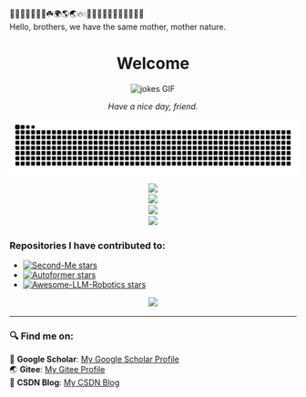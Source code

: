 🌱🌲🌳🌴🌵🌾🌿☘️🌍🌎🌏🔥💧🌊🐪🐫🦙🦒🐻‍❄️🐨🐼🦥🦦  
Hello, brothers, we have the same mother, mother nature.  

<div align="center">
 <h1 align="center">Welcome</h1>
 <img src="https://media.giphy.com/media/5GJGCRq5zaS5oOzQvK/giphy.gif" width="300" alt="jokes GIF">
 <p align="center"><i>Have a nice day, friend.</i></p>
 <picture>
  <source media="(prefers-color-scheme: dark)" srcset="https://raw.githubusercontent.com/Zero-coder/Zero-coder/output/github-contribution-grid-snake-dark.svg">
  <source media="(prefers-color-scheme: light)" srcset="https://raw.githubusercontent.com/Zero-coder/Zero-coder/output/github-contribution-grid-snake.svg">
  <img alt="github contribution grid snake animation" src="https://raw.githubusercontent.com/Zero-coder/Zero-coder/output/github-contribution-grid-snake.svg">
</picture>
</div>

<div align="center">  
 <img src="https://profile-counter.glitch.me/Zero-coder/count.svg" />  
</div>


<div align="center">
  <!-- Add the contributions graph -->
  <img src="https://github-readme-stats.vercel.app/api?username=Zero-coder&count_private=true&show_icons=true&hide_title=true&hide=prs,issues&theme=tokyonight" />
</div>
<div align="center">
  <!-- Add the top languages graph -->
  <img src="https://github-readme-stats.vercel.app/api/top-langs/?username=Zero-coder&langs_count=10&theme=tokyonight" />
</div>

<div align="center">  
  <img src="https://github-readme-stats.vercel.app/api?username=Zero-coder&show_icons=true&theme=tokyonight" />
</div>

<h3>Repositories I have contributed to:</h3>
<ul>
  <li><a href="https://github.com/mindverse/Second-Me"><img src="https://img.shields.io/github/stars/mindverse/Second-Me?style=social" alt="Second-Me stars"></a></li>
  <li><a href="https://github.com/thuml/Autoformer"><img src="https://img.shields.io/github/stars/thuml/Autoformer?style=social" alt="Autoformer stars"></a></li>
  <li><a href="https://github.com/GT-RIPL/Awesome-LLM-Robotics"><img src="https://img.shields.io/github/stars/GT-RIPL/Awesome-LLM-Robotics?style=social" alt="Awesome-LLM-Robotics stars"></a></li>
</ul>

<div align="center">
  <img src="https://github-readme-stats.vercel.app/api/top-langs/?username=Zero-coder&langs_count=10&theme=tokyonight" />
</div>


---

### 🔍 Find me on:  
📖 **Google Scholar**: [My Google Scholar Profile](https://scholar.google.com/citations?hl=zh-CN&user=ZRREqFIAAAAJ)  
🌏 **Gitee**: [My Gitee Profile](https://gitee.com/jiang_maowei)  
📝 **CSDN Blog**: [My CSDN Blog](https://blog.csdn.net/weixin_43332715?type=blog)  

<!-- _generated with [Platane/snk](https://github.com/Platane/snk)_ -->
<!--
**Zero-coder/Zero-coder** is a ✨ _special_ ✨ repository because its `README.md` (this file) appears on your GitHub profile.

Here are some ideas to get you started:

- 🔭 I’m currently working on ...
- 🌱 I’m currently learning ...
- 👯 I’m looking to collaborate on ...
- 🤔 I’m looking for help with ...
- 💬 Ask me about ...
- 📫 How to reach me: ...
- 😄 Pronouns: ...
- ⚡ Fun fact: ...
-->
